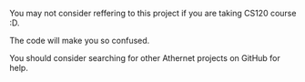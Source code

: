 You may not consider reffering to this project if you are taking CS120 course :D.

The code will make you so confused.

You should consider searching for other Athernet projects on GitHub for help.